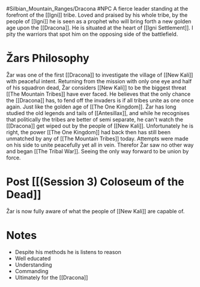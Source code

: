 #Silbian_Mountain_Ranges/Dracona #NPC 
A fierce leader standing at the forefront of the [[Igni]] tribe. Loved and praised by his whole tribe, by the people of [[Igni]] he is seen as a prophet who will bring forth a new golden age upon the [[Dracona]]. He is situated at the heart of [[Igni Settlement]]. I pity the warriors that spot him on the opposing side of the battlefield.
# Žars Philosophy
Žar was one of the first [[Dracona]] to investigate the village of [[New Kali]] with peaceful intent. Returning from the mission with only one eye and half of his squadron dead, Žar considers [[New Kali]] to be the biggest threat [[The Mountain Tribes]] have ever faced. He believes that the only chance the [[Dracona]] has, to fend off the invaders is if all tribes unite as one once again. Just like the golden age of [[The One Kingdom]]. Žar has long studied the old legends and tails of [[Antesillax]], and while he recognises that politically the tribes are better of semi separate, he can't watch the [[Dracona]] get wiped out by the people of [[New Kali]]. Unfortunately he is right, the power [[The One Kingdom]] had back then has still been unmatched by any of [[The Mountain Tribes]] today. Attempts were made on his side to unite peacefully yet all in vein. Therefor Žar saw no other way and began [[The Tribal War]]. Seeing the only way forward to be union by force.
# Post [[(Session 3) Coloseum of the Dead]]
Žar is now fully aware of what the people of [[New Kali]] are capable of.
# Notes
- Despite his methods he is listens to reason
- Well educated
- Understanding
- Commanding
- Ultimately for the [[Dracona]]